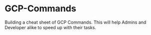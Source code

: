 # GCP-Commands
Building a cheat sheet of GCP Commands. This will help Admins and Developer alike to speed up with their tasks.
